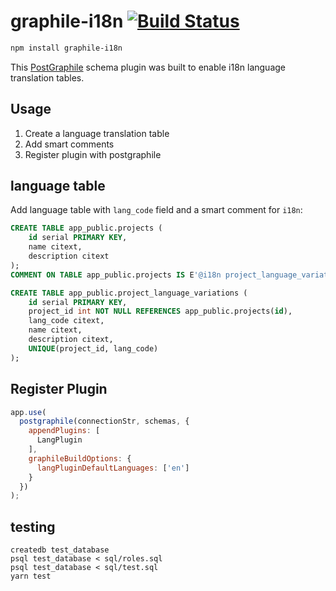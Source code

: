 # graphile-i18n [![Build Status](https://travis-ci.com/pyramation/graphile-i18n.svg?branch=master)](https://travis-ci.com/pyramation/graphile-i18n)

```sh
npm install graphile-i18n 
```

This [PostGraphile](http://postgraphile.org/) schema plugin was built to enable i18n language translation tables.

## Usage

1. Create a language translation table
2. Add smart comments
3. Register plugin with postgraphile

## language table

Add language table with `lang_code` field and a smart comment for `i18n`:

```sql
CREATE TABLE app_public.projects (
    id serial PRIMARY KEY,
    name citext,
    description citext
);
COMMENT ON TABLE app_public.projects IS E'@i18n project_language_variations';

CREATE TABLE app_public.project_language_variations (
    id serial PRIMARY KEY,
    project_id int NOT NULL REFERENCES app_public.projects(id),
    lang_code citext,
    name citext,
    description citext,
    UNIQUE(project_id, lang_code)
);
```

## Register Plugin

```js
app.use(
  postgraphile(connectionStr, schemas, {
    appendPlugins: [
      LangPlugin
    ],
    graphileBuildOptions: {
      langPluginDefaultLanguages: ['en']
    }
  })
);
```

## testing

```
createdb test_database
psql test_database < sql/roles.sql
psql test_database < sql/test.sql 
yarn test
```